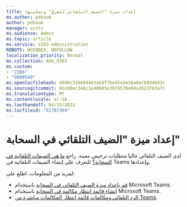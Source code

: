 ```yaml
---
title: إعداد ميزة "الضيف التلقائي للفرق" وتمكينها
ms.author: pebaum
author: pebaum
manager: scotv
ms.audience: Admin
ms.topic: article
ms.service: o365-administration
ROBOTS: NOINDEX, NOFOLLOW
localization_priority: Normal
ms.collection: Adm_O365
ms.custom:
- "2386"
- "9000548"
ms.openlocfilehash: d996c31668d463a5df7be45a3e16a0ecb0946d3c
ms.sourcegitcommit: 8bc60ec34bc1e40685e3976576e04a2623f63a7c
ms.translationtype: MT
ms.contentlocale: ar-SA
ms.lasthandoff: 04/15/2021
ms.locfileid: "51787304"
---
```

# <a name="set-up-a-cloud-auto-attendant"></a>إعداد ميزة "الضيف التلقائي في السحابة"

لدى الضيف التلقائي حاليا متطلبات ترخيص معينة. راجع [ما هي الضيفات التلقائية في السحابة؟](https://docs.microsoft.com/microsoftteams/what-are-phone-system-auto-attendants) للتعرف على إنشاء الضيفات التلقائية في Teams وإعدادها. 

لمزيد من المعلومات، اطلع على:

- [قم بإعداد ميزة الضيف التلقائي في السحابة](https://docs.microsoft.com/microsoftteams/create-a-phone-system-auto-attendant) باستخدام Microsoft Teams. 
- [إنشاء قائمة انتظار مكالمة في السحابة](https://docs.microsoft.com/microsoftteams/create-a-phone-system-call-queue) باستخدام Microsoft Teams. 
- [الرد التلقائي ومكالمات قائمة انتظار المكالمات مباشرة من Teams](https://docs.microsoft.com/microsoftteams/answer-auto-attendant-and-call-queue-calls). 